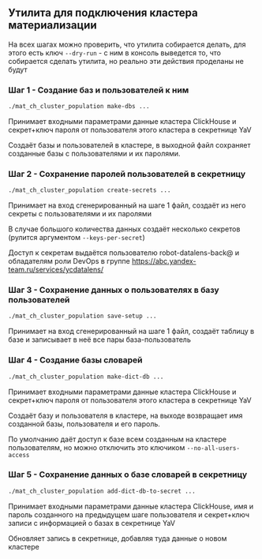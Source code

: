 ## Утилита для подключения кластера материализации

На всех шагах можно проверить, что утилита собирается делать, для этого есть ключ `--dry-run` - с ним в консоль выведется то, что собирается сделать утилита, но реально эти действия проделаны не будут

### Шаг 1 - Создание баз и пользователей к ним
```bash
./mat_ch_cluster_population make-dbs ...
```
Принимает входными параметрами данные кластера ClickHouse и секрет+ключ пароля от пользователя этого кластера в секретнице YaV

Создаёт базы и пользователей в кластере, в выходной файл сохраняет созданные базы с пользователями и их паролями.

### Шаг 2 - Сохранение паролей пользователей в секретницу
```bash
./mat_ch_cluster_population create-secrets ...
```
Принимает на вход сгенерированный на шаге 1 файл, создаёт из него секреты с пользователями и их паролями

В случае большого количества данных создаёт несколько секретов (рулится аргументом `--keys-per-secret`)

Доступ к секретам выдаётся пользователю robot-datalens-back@ и обладателям роли DevOps в группе https://abc.yandex-team.ru/services/ycdatalens/

### Шаг 3 - Сохранение данных о пользователях в базу пользователей
```bash
./mat_ch_cluster_population save-setup ...
```
Принимает на вход сгенерированный на шаге 1 файл, создаёт таблицу в базе и записывает в неё все пары база-пользователь

### Шаг 4 - Создание базы словарей
```bash
./mat_ch_cluster_population make-dict-db ...
```
Принимает входными параметрами данные кластера ClickHouse и секрет+ключ пароля от пользователя этого кластера в секретнице YaV

Создаёт базу и пользователя в кластере, на выходе возвращает имя созданной базы, пользователя и его пароль.

По умолчанию даёт доступ к базе всем созданным на кластере пользователям, но можно отключить это ключиком `--no-all-users-access`

### Шаг 5 - Сохранение данных о базе словарей в секретницу
```bash
./mat_ch_cluster_population add-dict-db-to-secret ...
```
Принимает входными параметрами данные кластера ClickHouse, имя и пароль созданного на предыдущем шаге пользователя и секрет+ключ записи с информацией о базах в секретнице YaV

Обновляет запись в секретнице, добавляя туда данные о новом кластере
